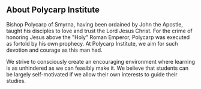 ## About Polycarp Institute

Bishop Polycarp of Smyrna, having been ordained by John the Apostle, taught his
disciples to love and trust the Lord Jesus Christ. For the crime of honoring
Jesus above the "Holy" Roman Emperor, Polycarp was executed as fortold by his
own prophecy. At Polycarp Institute, we aim for such devotion and courage as
this man had.

We strive to consciously create an encouraging environment where learning is as
unhindered as we can feasibly make it. We believe that students can be largely
self-motivated if we allow their own interests to guide their studies.
